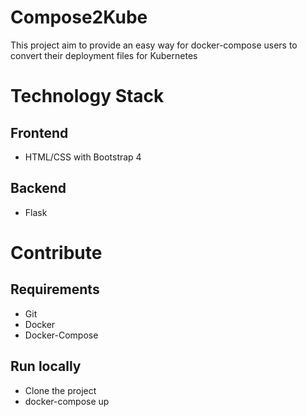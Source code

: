 # Compose2Kube
This project aim to provide an easy way for docker-compose users to convert their deployment files for Kubernetes


# Technology Stack

## Frontend
* HTML/CSS with Bootstrap 4
## Backend
* Flask


# Contribute
## Requirements
* Git
* Docker 
* Docker-Compose

## Run locally
* Clone the project 
* docker-compose up
